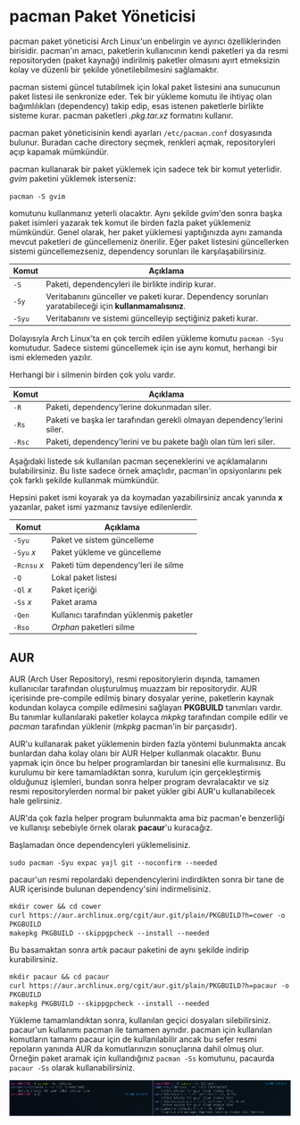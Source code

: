 # pacman Paket Yöneticisi

pacman paket yöneticisi Arch Linux'un enbelirgin ve ayırıcı özelliklerinden birisidir. pacman'ın amacı, paketlerin kullanıcının kendi paketleri ya da resmi repositoryden (paket kaynağı) indirilmiş paketler olmasını ayırt etmeksizin kolay ve düzenli bir şekilde yönetilebilmesini sağlamaktır. 

pacman sistemi güncel tutabilmek için lokal paket listesini ana sunucunun paket listesi ile senkronize eder. Tek bir yükleme komutu ile ihtiyaç olan bağımlılıkları (dependency) takip edip, esas istenen paketlerle birlikte sisteme kurar. pacman paketleri _.pkg.tar.xz_ formatını kullanır.

pacman paket yöneticisinin kendi ayarları `/etc/pacman.conf` dosyasında bulunur. Buradan cache directory seçmek, renkleri açmak, repositoryleri açıp kapamak mümkündür. 

pacman kullanarak bir paket yüklemek için sadece tek bir komut yeterlidir. _gvim_ paketini yüklemek isterseniz:

`pacman -S gvim`

komutunu kullanmanız yeterli olacaktır. Aynı şekilde _gvim_'den sonra başka paket isimleri yazarak tek komut ile birden fazla paket yüklemeniz mümkündür. Genel olarak, her paket yüklemesi yaptığınızda aynı zamanda mevcut paketleri de güncellemeniz önerilir. Eğer paket listesini güncellerken sistemi güncellemezseniz, dependency sorunları ile karşılaşabilirsiniz.

| Komut  | Açıklama                                                                                                 |
| -      | -                                                                                                        |
| `-S`   | Paketi, dependencyleri ile birlikte indirip kurar.                                                       |
| `-Sy`  | Veritabanını günceller ve paketi kurar. Dependency sorunları yaratabileceği için  __kullanmamalısınız__. |
| `-Syu` | Veritabanını ve sistemi güncelleyip seçtiğiniz paketi kurar.                                             |

Dolayısıyla Arch Linux'ta en çok tercih edilen  yükleme komutu `pacman -Syu ` komutudur. Sadece sistemi güncellemek için ise aynı komut, herhangi bir  ismi eklemeden yazılır. 

Herhangi bir i silmenin birden çok yolu vardır.

| Komut  | Açıklama                                                                |
| -      | -                                                                       |
| `-R`   | Paketi, dependency'lerine dokunmadan siler.                             |
| `-Rs`  | Paketi ve başka ler tarafından gerekli olmayan dependency'lerini siler. |
| `-Rsc` | Paketi, dependency'lerini ve bu pakete bağlı olan tüm leri siler.       |

Aşağıdaki listede sık kullanılan pacman seçeneklerini ve açıklamalarını bulabilirsiniz. Bu liste sadece örnek amaçlıdır, pacman'in opsiyonlarını pek çok farklı şekilde kullanmak mümkündür. 

Hepsini paket ismi koyarak ya da koymadan yazabilirsiniz ancak yanında __x__ yazanlar, paket ismi yazmanız tavsiye edilenlerdir.

| Komut        | Açıklama                                |
| -            | -                                       |
| `-Syu`       | Paket ve sistem güncelleme              |
| `-Syu` _x_   | Paket yükleme ve güncelleme             |
| `-Rcnsu` _x_ | Paketi tüm dependency'leri ile silme    |
| `-Q`         | Lokal paket listesi                     |
| `-Ql` _x_    | Paket içeriği                           |
| `-Ss` _x_    | Paket arama                             |
| `-Qen`       | Kullanıcı tarafından yüklenmiş paketler |
| `-Rso`       | _Orphan_ paketleri silme                |

## AUR

AUR (Arch User Repository), resmi repositorylerin dışında, tamamen kullanıcılar tarafından oluşturulmuş muazzam bir repositorydir. AUR içerisinde pre-compile edilmiş binary dosyalar yerine, paketlerin kaynak kodundan kolayca compile edilmesini sağlayan __PKGBUILD__ tanımları vardır. Bu tanımlar kullanılaraki paketler kolayca _mkpkg_ tarafından compile edilir ve _pacman_ tarafından yüklenir (_mkpkg_ pacman'in bir parçasıdır). 

AUR'u kullanarak paket yüklemenin birden fazla yöntemi bulunmakta ancak bunlardan daha kolay olanı bir AUR Helper kullanmak olacaktır. Bunu yapmak için önce bu helper programlardan bir tanesini elle kurmalısınız. Bu kurulumu bir kere tamamladıktan sonra, kurulum için gerçekleştirmiş olduğunuz işlemleri, bundan sonra helper program devralacaktır ve siz resmi repositorylerden normal bir paket yükler gibi AUR'u kullanabilecek hale gelirsiniz.

AUR'da çok fazla helper program bulunmakta ama biz pacman'e benzerliği ve kullanışı sebebiyle örnek olarak __pacaur__'u kuracağız.

Başlamadan önce dependencyleri yüklemelisiniz. 

`sudo pacman -Syu expac yajl git --noconfirm --needed`

pacaur'un resmi repolardaki dependencylerini indirdikten sonra bir tane de AUR içerisinde bulunan dependency'sini indirmelisiniz.

```
mkdir cower && cd cower
curl https://aur.archlinux.org/cgit/aur.git/plain/PKGBUILD?h=cower -o PKGBUILD
makepkg PKGBUILD --skippgpcheck --install --needed
```
Bu basamaktan sonra artık pacaur paketini de aynı şekilde indirip kurabilirsiniz.

```
mkdir pacaur && cd pacaur
curl https://aur.archlinux.org/cgit/aur.git/plain/PKGBUILD?h=pacaur -o PKGBUILD
makepkg PKGBUILD --skippgpcheck --install --needed
```
Yükleme tamamlandıktan sonra, kullanılan geçici dosyaları silebilirsiniz. pacaur'un kullanımı pacman ile tamamen aynıdır. pacman için kullanılan komutların tamamı pacaur için de kullanılabilir ancak bu sefer resmi repoların yanında AUR da komutlarınızın sonuçlarına dahil olmuş olur. Örneğin paket aramak için kullandığınız `pacman -Ss` komutunu, pacaurda `pacaur -Ss` olarak kullanabilirsiniz.

![](a14.png)

